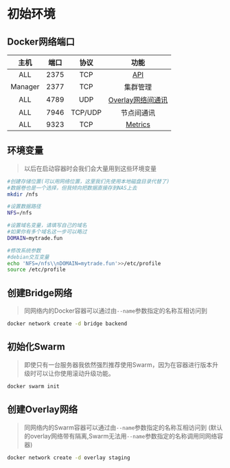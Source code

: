 # 初始环境



## Docker网络端口



主机|端口|协议|功能
:-:|:-:|:-:|:-:
ALL | 2375 | TCP | [API](https://docs.docker.com/engine/api/)
Manager | 2377 | TCP | 集群管理
ALL | 4789 | UDP | [Overlay网络间通讯](https://docs.docker.com/network/drivers/overlay/)
ALL | 7946 | TCP/UDP | 节点间通讯
ALL | 9323 | TCP | [Metrics](https://docs.docker.com/config/daemon/prometheus/)



## 环境变量

> 以后在启动容器时会我们会大量用到这些环境变量

```bash
#创建存储位置(可以用网络位置，这里我们先使用本地磁盘目录代替了)
#数据卷也是一个选择，但我倾向把数据直接存到NAS上去
mkdir /nfs

#设置数据路径
NFS=/nfs

#设置域名变量，请填写自己的域名
#如果你有多个域名这一步可以略过
DOMAIN=mytrade.fun

#修改系统参数
#debian交互变量
echo 'NFS=/nfs\\nDOMAIN=mytrade.fun'>>/etc/profile
source /etc/profile
```

## 创建Bridge网络

> 同网络内的Docker容器可以通过由`--name`参数指定的名称互相访问到

```bash
docker network create -d bridge backend
```

## 初始化Swarm

> 即使只有一台服务器我依然强烈推荐使用Swarm，因为在容器进行版本升级时可以让你使用滚动升级功能。

```bash
docker swarm init
```

## 创建Overlay网络

> 同网络内的Swarm容器可以通过由`--name`参数指定的名称互相访问到
> \(默认的overlay网络带有隔离,Swarm无法用`--name`参数指定的名称调用同网络容器\)

```bash
docker network create -d overlay staging
```

